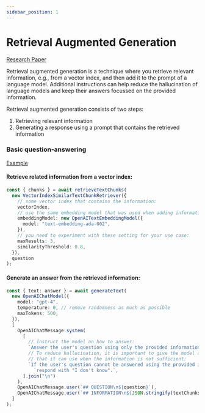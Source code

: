 ```yaml
---
sidebar_position: 1
---
```


# Retrieval Augmented Generation

[Research Paper](https://arxiv.org/abs/2005.11401)

Retrieval augmented generation is a technique where you retrieve relevant information, e.g., from a vector index, and then add it to the prompt of a language model.
Additional instructions can help reduce the hallucination of language models and keep their answers focussed on the provided information.

Retrieval augmented generation consists of two steps:

1. Retrieving relevant information
2. Generating a response using a prompt that contains the retrieved information

### Basic question-answering

[Example](https://github.com/lgrammel/modelfusion/blob/main/examples/basic/src/recipes/retrieval-augmented-generation-basic.ts)

#### Retrieve related information from a vector index:

```ts
const { chunks } = await retrieveTextChunks(
  new VectorIndexSimilarTextChunkRetriever({
    // some vector index that contains the information:
    vectorIndex,
    // use the same embedding model that was used when adding information:
    embeddingModel: new OpenAITextEmbeddingModel({
      model: "text-embedding-ada-002",
    }),
    // you need to experiment with these setting for your use case:
    maxResults: 3,
    similarityThreshold: 0.8,
  }),
  question
);
```

#### Generate an answer from the retrieved information:

```ts
const { text: answer } = await generateText(
  new OpenAIChatModel({
    model: "gpt-4",
    temperature: 0, // remove randomness as much as possible
    maxTokens: 500,
  }),
  [
    OpenAIChatMessage.system(
      [
        // Instruct the model on how to answer:
        `Answer the user's question using only the provided information.`,
        // To reduce hallucination, it is important to give the model an answer
        // that it can use when the information is not sufficient:
        `If the user's question cannot be answered using the provided information, ` +
          `respond with "I don't know".`,
      ].join("\n")
    ),
    OpenAIChatMessage.user(`## QUESTION\n${question}`),
    OpenAIChatMessage.user(`## INFORMATION\n${JSON.stringify(textChunks)}`),
  ]
);
```

